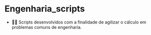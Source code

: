 # Engenharia_scripts

- 👷‍♂️ Scripts desenvolvidos com a finalidade de agilizar o cálculo em problemas comuns de engenharia.
